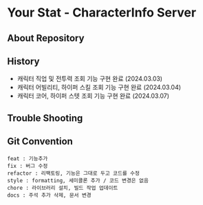 # Your Stat - CharacterInfo Server
## About Repository
## History
- 캐릭터 직업 및 전투력 조회 기능 구현 완료 (2024.03.03)
- 캐릭터 어빌리티, 하이퍼 스킬 조회 기능 구현 완료 (2024.03.04)
- 캐릭터 코어, 하이퍼 스텟 조회 기능 구현 완료 (2024.03.07)
## Trouble Shooting
## Git Convention
```
feat : 기능추가
fix : 버그 수정
refactor : 리팩토링, 기능은 그대로 두고 코드를 수정
style : formatting, 세미콜론 추가 / 코드 변경은 없음
chore : 라이브러리 설치, 빌드 작업 업데이트
docs : 주석 추가 삭제, 문서 변경
```